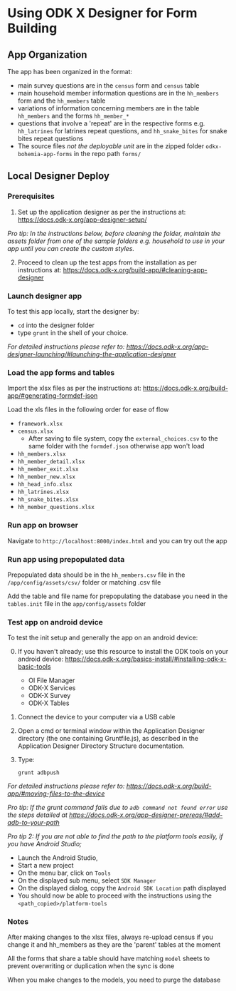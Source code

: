 # Using ODK X Designer for Form Building

## App Organization

The app has been organized in the format:
- main survey questions are in the `census` form and `census` table
- main household member information questions are in the `hh_members` form and the `hh_members` table
- variations of information concerning members are in the table `hh_members` and the forms `hh_member_*`
- questions that involve a 'repeat' are in the respective forms e.g. `hh_latrines` for latrines repeat questions, and `hh_snake_bites` for snake bites repeat questions
- The source files _not the deployable unit_ are in the zipped folder `odkx-bohemia-app-forms` in the repo path `forms/`

## Local Designer Deploy
### Prerequisites
1. Set up the application designer as per the instructions at: https://docs.odk-x.org/app-designer-setup/

_Pro tip: In the instructions below, before cleaning the folder, maintain the assets folder from one of the sample folders e.g. household to use in your app until you can create the custom styles._

2. Proceed to clean up the test apps from the installation as per instructions at: https://docs.odk-x.org/build-app/#cleaning-app-designer  

### Launch designer app 
To test this app locally, start the designer by:
 - `cd` into the designer folder
 - type `grunt` 
in the shell of your choice.

_For detailed instructions please refer to: https://docs.odk-x.org/app-designer-launching/#launching-the-application-designer_

### Load the app forms and tables

Import the xlsx files as per the instructions at: https://docs.odk-x.org/build-app/#generating-formdef-json

Load the xls files in the following order for ease of flow 
- `framework.xlsx`
- `census.xlsx`
    - After saving to file system, copy the `external_choices.csv` to the same folder with the `formdef.json` otherwise app won't load
- `hh_members.xlsx`
- `hh_member_detail.xlsx`
- `hh_member_exit.xlsx`
- `hh_member_new.xlsx`
- `hh_head_info.xlsx`
- `hh_latrines.xlsx`
- `hh_snake_bites.xlsx`
- `hh_member_questions.xlsx`

### Run app on browser
Navigate to `http://localhost:8000/index.html` and you can try out the app 

### Run app using prepopulated data

Prepopulated data should be in the `hh_members.csv` file in the `/app/config/assets/csv/` folder or matching <tablename>.csv file

Add the table and file name for prepopulating the database you need in the `tables.init` file in the `app/config/assets` folder

### Test app on android device
To test the init setup and generally the app on an android device: 

0. If you haven't already; use this resource to install the ODK tools on your android device: https://docs.odk-x.org/basics-install/#installing-odk-x-basic-tools
     - OI File Manager
     - ODK-X Services
     - ODK-X Survey
     - ODK-X Tables

1. Connect the device to your computer via a USB cable

2. Open a cmd or terminal window within the Application Designer directory (the one containing Gruntfile.js), as described in the Application Designer Directory Structure documentation.

3. Type:
    
    `grunt adbpush`

_For detailed instructions please refer to: https://docs.odk-x.org/build-app/#moving-files-to-the-device_

_Pro tip: If the grunt command fails due to `adb command not found error` use the steps detailed at https://docs.odk-x.org/app-designer-prereqs/#add-adb-to-your-path_

_Pro tip 2: If you are not able to find the path to the platform tools easily, if you have Android Studio;_
  - Launch the Android Studio,
  - Start a new project
  - On the menu bar, click on `Tools`
  - On the displayed sub menu, select `SDK Manager`
  - On the displayed dialog, copy the `Android SDK Location` path displayed
  - You should now be able to proceed with the instructions using the `<path_copied>/platform-tools`

### Notes

After making changes to the xlsx files, always re-upload census if you change it and hh_members as they are the 'parent' tables at the moment

All the forms that share a table should have matching `model` sheets to prevent overwriting or duplication when the sync is done



When you make changes to the models, you need to purge the database




